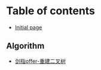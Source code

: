# Table of contents

* [Initial page](README.md)

## Algorithm

* [剑指offer-重建二叉树](algorithm/reconstructbinarytree.md)

